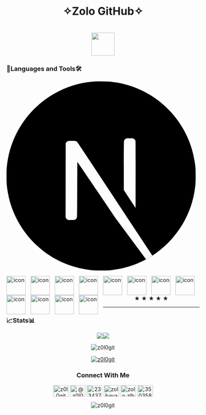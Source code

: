 <h1 align="center" markdown="3" style="border-bottom-width: 0px">
  ✧Zolo GitHub✧
</h1>
<h1 align="center">  <img src="https://github.com/z0l0git/z0l0git/assets/143938159/fe3860e9-608d-4c17-b7c7-93a26474a9f1" width="60px"/></h1>




### 🔧Languages and Tools🛠️
<div align="center">
  <p align="left" alt="icon" width="50px" style="padding-right:10px;"> <svg height="1024pt" viewBox=".5 -.2 1023 1024.1" width="1024pt" xmlns="http://www.w3.org/2000/svg"><path d="m478.5.6c-2.2.2-9.2.9-15.5 1.4-145.3 13.1-281.4 91.5-367.6 212-48 67-78.7 143-90.3 223.5-4.1 28.1-4.6 36.4-4.6 74.5s.5 46.4 4.6 74.5c27.8 192.1 164.5 353.5 349.9 413.3 33.2 10.7 68.2 18 108 22.4 15.5 1.7 82.5 1.7 98 0 68.7-7.6 126.9-24.6 184.3-53.9 8.8-4.5 10.5-5.7 9.3-6.7-.8-.6-38.3-50.9-83.3-111.7l-81.8-110.5-102.5-151.7c-56.4-83.4-102.8-151.6-103.2-151.6-.4-.1-.8 67.3-1 149.6-.3 144.1-.4 149.9-2.2 153.3-2.6 4.9-4.6 6.9-8.8 9.1-3.2 1.6-6 1.9-21.1 1.9h-17.3l-4.6-2.9c-3-1.9-5.2-4.4-6.7-7.3l-2.1-4.5.2-200.5.3-200.6 3.1-3.9c1.6-2.1 5-4.8 7.4-6.1 4.1-2 5.7-2.2 23-2.2 20.4 0 23.8.8 29.1 6.6 1.5 1.6 57 85.2 123.4 185.9s157.2 238.2 201.8 305.7l81 122.7 4.1-2.7c36.3-23.6 74.7-57.2 105.1-92.2 64.7-74.3 106.4-164.9 120.4-261.5 4.1-28.1 4.6-36.4 4.6-74.5s-.5-46.4-4.6-74.5c-27.8-192.1-164.5-353.5-349.9-413.3-32.7-10.6-67.5-17.9-106.5-22.3-9.6-1-75.7-2.1-84-1.3zm209.4 309.4c4.8 2.4 8.7 7 10.1 11.8.8 2.6 1 58.2.8 183.5l-.3 179.8-31.7-48.6-31.8-48.6v-130.7c0-84.5.4-132 1-134.3 1.6-5.6 5.1-10 9.9-12.6 4.1-2.1 5.6-2.3 21.3-2.3 14.8 0 17.4.2 20.7 2z"/><path d="m784.3 945.1c-3.5 2.2-4.6 3.7-1.5 2 2.2-1.3 5.8-4 5.2-4.1-.3 0-2 1-3.7 2.1zm-6.9 4.5c-1.8 1.4-1.8 1.5.4.4 1.2-.6 2.2-1.3 2.2-1.5 0-.8-.5-.6-2.6 1.1zm-5 3c-1.8 1.4-1.8 1.5.4.4 1.2-.6 2.2-1.3 2.2-1.5 0-.8-.5-.6-2.6 1.1zm-5 3c-1.8 1.4-1.8 1.5.4.4 1.2-.6 2.2-1.3 2.2-1.5 0-.8-.5-.6-2.6 1.1zm-7.6 4c-3.8 2-3.6 2.8.2.9 1.7-.9 3-1.8 3-2 0-.7-.1-.6-3.2 1.1z"/></svg></p>
  <img align="left" alt="icon" width="50px" style="padding-right:10px;" src="https://cdn.jsdelivr.net/gh/devicons/devicon/icons/react/react-original.svg" />
  <img align="left" alt="icon" width="50px" style="padding-right:10px;" src="https://cdn.jsdelivr.net/gh/devicons/devicon/icons/nextjs/nextjs-original.svg" />
  <img align="left" alt="icon" width="50px" style="padding-right:10px;" src="https://cdn.jsdelivr.net/gh/devicons/devicon/icons/javascript/javascript-original.svg" />
  <img align="left" alt="icon" width="50px" style="padding-right:10px;" src="https://cdn.jsdelivr.net/gh/devicons/devicon/icons/nodejs/nodejs-original-wordmark.svg" />
  <img align="left" alt="icon" width="50px" style="padding-right:10px;" src="https://cdn.jsdelivr.net/gh/devicons/devicon/icons/express/express-original.svg" />
  <img align="left" alt="icon" width="50px" style="padding-right:10px;" src="https://cdn.jsdelivr.net/gh/devicons/devicon/icons/python/python-original.svg" />
  <img align="left" alt="icon" width="50px" style="padding-right:10px;" src="https://cdn.jsdelivr.net/gh/devicons/devicon/icons/tailwindcss/tailwindcss-original-wordmark.svg" />
  <img align="left" alt="icon" width="50px" style="padding-right:10px;" src="https://cdn.jsdelivr.net/gh/devicons/devicon/icons/html5/html5-original-wordmark.svg" />
  <img align="left" alt="icon" width="50px" style="padding-right:10px;" src="https://cdn.jsdelivr.net/gh/devicons/devicon/icons/css3/css3-original-wordmark.svg" />
  <img align="left" alt="icon" width="50px" style="padding-right:10px;" src="https://cdn.jsdelivr.net/gh/devicons/devicon/icons/mysql/mysql-original-wordmark.svg" />
  <img align="left" alt="icon" width="50px" style="padding-right:10px;" src="https://cdn.jsdelivr.net/gh/devicons/devicon/icons/flask/flask-original-wordmark.svg" />
  <img align="left" alt="icon" width="50px" style="padding-right:10px;" src="https://cdn.jsdelivr.net/gh/devicons/devicon/icons/arduino/arduino-original-wordmark.svg" />
</div>

<div align="center"> ★ ★ ★ ★ ★ </div>

---

### 📈Stats📊

<div style="display: flex; flex-direction: row; justify-content: center;" align="center" dir="auto" >
 <img class="img" src="https://github-readme-stats.vercel.app/api?username=z0l0git&show_icons=true&theme=radical" />
  <img class="img" src="https://github-readme-stats.vercel.app/api/top-langs/?username=z0l0git&theme=radical&layout=donut" />
</div>


<p align="center"> <img src="https://komarev.com/ghpvc/?username=z0l0git&label=Profile%20views&color=0e75b6&style=for-the-badge&color=d83b7d&abbreviated=true" alt="z0l0git" /> </p>

<p align="center"> <a href="https://github.com/ryo-ma/github-profile-trophy"><img src="https://github-profile-trophy.vercel.app/?username=z0l0git" alt="z0l0git" /></a> </p>

<h3 align="center">Connect With Me</h3>
<p align="center">
<a href="https://codepen.io/z0l0git" target="blank"><img align="center" src="https://raw.githubusercontent.com/rahuldkjain/github-profile-readme-generator/master/src/images/icons/Social/codepen.svg" alt="z0l0git" height="30" width="40" /></a>
<a href="https://dev.to/@z0l0dev" target="blank"><img align="center" src="https://raw.githubusercontent.com/rahuldkjain/github-profile-readme-generator/master/src/images/icons/Social/devto.svg" alt="@z0l0dev" height="30" width="40" /></a>
<a href="https://stackoverflow.com/users/23343784" target="blank"><img align="center" src="https://raw.githubusercontent.com/rahuldkjain/github-profile-readme-generator/master/src/images/icons/Social/stack-overflow.svg" alt="23343784" height="30" width="40" /></a>
<a href="https://codesandbox.com/zolbayar_in" target="blank"><img align="center" src="https://raw.githubusercontent.com/rahuldkjain/github-profile-readme-generator/master/src/images/icons/Social/codesandbox.svg" alt="zolbayar_in" height="30" width="40" /></a>
<a href="https://instagram.com/zolo.zlbyr" target="blank"><img align="center" src="https://raw.githubusercontent.com/rahuldkjain/github-profile-readme-generator/master/src/images/icons/Social/instagram.svg" alt="zolo.zlbyr" height="30" width="40" /></a>
<a href="https://discordapp.com/users/350358034158977027" target="blank"><img align="center" src="https://raw.githubusercontent.com/rahuldkjain/github-profile-readme-generator/master/src/images/icons/Social/discord.svg" alt="350358034158977027" height="30" width="40" /></a>
</p>


<p align="center"><img align="center" src="https://github-readme-streak-stats.herokuapp.com/?user=z0l0git&theme=radical" alt="z0l0git" /></p>




<!--
**z0l0git/z0l0git** is a ✨ _special_ ✨ repository because its `README.md` (this file) appears on your GitHub profile.

Here are some ideas to get you started:

- 🔭 I’m currently working on ...
- 🌱 I’m currently learning ...
- 👯 I’m looking to collaborate on ...
- 🤔 I’m looking for help with ...
- 💬 Ask me about ...
- 📫 How to reach me: ...
- 😄 Pronouns: ...
- ⚡ Fun fact: ...
-->
